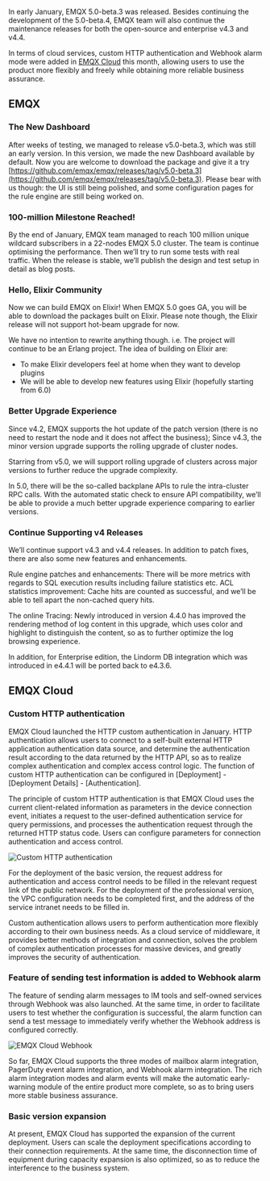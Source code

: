 In early January, EMQX 5.0-beta.3 was released. Besides continuing the development of the 5.0-beta.4, EMQX team will also continue the maintenance releases for both the open-source and enterprise v4.3 and v4.4.

In terms of cloud services, custom HTTP authentication and Webhook alarm mode were added in [EMQX Cloud](https://www.emqx.com/en/cloud) this month, allowing users to use the product more flexibly and freely while obtaining more reliable business assurance.

## EMQX

### The New Dashboard

After weeks of testing, we managed to release v5.0-beta.3, which was still an early version. In this version, we made the new Dashboard available by default. Now you are welcome to download the package and give it a try [https://github.com/emqx/emqx/releases/tag/v5.0-beta.3](https://github.com/emqx/emqx/releases/tag/v5.0-beta.3). Please bear with us though: the UI is still being polished, and some configuration pages for the rule engine are still being worked on.

### 100-million Milestone Reached!

By the end of January, EMQX team managed to reach 100 million unique wildcard subscribers in a 22-nodes EMQX 5.0 cluster. The team is continue optimising the performance. Then we’ll try to run some tests with real traffic. When the release is stable, we’ll publish the design and test setup in detail as blog posts.

### Hello, Elixir Community

Now we can build EMQX on Elixir! When EMQX 5.0 goes GA, you will be able to download the packages built on Elixir. Please note though, the Elixir release will not support hot-beam upgrade for now.

We have no intention to rewrite anything though. i.e. The project will continue to be an Erlang project. The idea of building on Elixir are:

- To make Elixir developers feel at home when they want to develop plugins
- We will be able to develop new features using Elixir (hopefully starting from 6.0)

### Better Upgrade Experience

Since v4.2, EMQX supports the hot update of the patch version (there is no need to restart the node and it does not affect the business); Since v4.3, the minor version upgrade supports the rolling upgrade of cluster nodes.

Starring from v5.0, we will support rolling upgrade of clusters across major versions to further reduce the upgrade complexity.

In 5.0, there will be the so-called backplane APIs to rule the intra-cluster RPC calls. With the automated static check to ensure API compatibility, we’ll be able to provide a much better upgrade experience comparing to earlier versions. 

### Continue Supporting v4 Releases

We’ll continue support v4.3 and v4.4 releases. In addition to patch fixes, there are also some new features and enhancements.

Rule engine patches and enhancements: There will be more metrics with regards to SQL execution results including failure statistics etc.
ACL statistics improvement: Cache hits are counted as successful, and we’ll be able to tell apart the non-cached query hits.

The online Tracing: Newly introduced in version 4.4.0 has improved the rendering method of log content in this upgrade, which uses color and highlight to distinguish the content, so as to further optimize the log browsing experience.

In addition, for Enterprise edition, the Lindorm DB integration which was introduced in e4.4.1 will be ported back to e4.3.6. 

## EMQX Cloud

### Custom HTTP authentication

EMQX Cloud launched the HTTP custom authentication in January. HTTP authentication allows users to connect to a self-built external HTTP application authentication data source, and determine the authentication result according to the data returned by the HTTP API, so as to realize complex authentication and complex access control logic. The function of custom HTTP authentication can be configured in [Deployment] - [Deployment Details] - [Authentication].

The principle of custom HTTP authentication is that EMQX Cloud uses the current client-related information as parameters in the device connection event, initiates a request to the user-defined authentication service for query permissions, and processes the authentication request through the returned HTTP status code. Users can configure parameters for connection authentication and access control.

![Custom HTTP authentication](https://static.emqx.net/images/1440c17c75d0e5fb1e57e26aa568596b.png)
 
For the deployment of the basic version, the request address for authentication and access control needs to be filled in the relevant request link of the public network. For the deployment of the professional version, the VPC configuration needs to be completed first, and the address of the service intranet needs to be filled in.

Custom authentication allows users to perform authentication more flexibly according to their own business needs. As a cloud service of middleware, it provides better methods of integration and connection, solves the problem of complex authentication processes for massive devices, and greatly improves the security of authentication.

### Feature of sending test information is added to Webhook alarm

The feature of sending alarm messages to IM tools and self-owned services through Webhook was also launched. At the same time, in order to facilitate users to test whether the configuration is successful, the alarm function can send a test message to immediately verify whether the Webhook address is configured correctly.

![EMQX Cloud Webhook](https://static.emqx.net/images/dba040b539d557a14a1c98e2b9946fa0.png)
 
So far, EMQX Cloud supports the three modes of mailbox alarm integration, PagerDuty event alarm integration, and Webhook alarm integration. The rich alarm integration modes and alarm events will make the automatic early-warning module of the entire product more complete, so as to bring users more stable business assurance.

### Basic version expansion

At present, EMQX Cloud has supported the expansion of the current deployment. Users can scale the deployment specifications according to their connection requirements. At the same time, the disconnection time of equipment during capacity expansion is also optimized, so as to reduce the interference to the business system.
